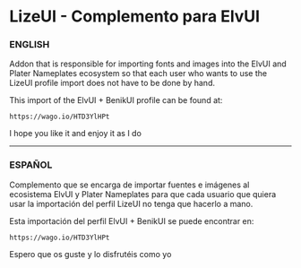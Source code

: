 # LizeUI - Complemento para ElvUI

### ENGLISH
Addon that is responsible for importing fonts and images into the ElvUI and Plater Nameplates ecosystem so that each user who wants to use the LizeUI profile import does not have to be done by hand.

This import of the ElvUI + BenikUI profile can be found at:
```
https://wago.io/HTD3YlHPt
```
I hope you like it and enjoy it as I do

-----

### ESPAÑOL
Complemento que se encarga de importar fuentes e imágenes al ecosistema ElvUI y Plater Nameplates para que cada usuario que quiera usar la importación del perfil LizeUI no tenga que hacerlo a mano.

Esta importación del perfil ElvUI + BenikUI se puede encontrar en:
```
https://wago.io/HTD3YlHPt
```
Espero que os guste y lo disfrutéis como yo
